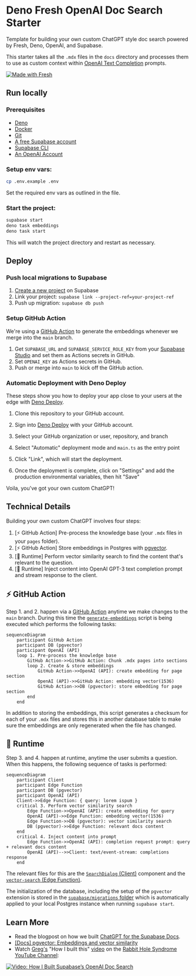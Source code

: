 # Deno Fresh OpenAI Doc Search Starter

Template for building your own custom ChatGPT style doc search powered by Fresh,
Deno, OpenAI, and Supabase.

This starter takes all the `.mdx` files in the `docs` directory and processes
them to use as custom context within
[OpenAI Text Completion](https://platform.openai.com/docs/guides/completion)
prompts.

[![Made with Fresh](https://fresh.deno.dev/fresh-badge.svg)](https://fresh.deno.dev)

## Run locally

### Prerequisites

- [Deno](https://deno.com/manual/getting_started/installation)
- [Docker](https://docs.docker.com/engine/install/)
- [Git](https://github.com/git-guides/install-git)
- [A free Supabase account](https://supabase.com)
- [Supabase CLI](https://supabase.com/docs/guides/cli)
- [An OpenAI Account](https://platform.openai.com/signup/)

### Setup env vars:

```bash
cp .env.example .env
```

Set the required env vars as outlined in the file.

### Start the project:

```bash
supabase start
deno task embeddings
deno task start
```

This will watch the project directory and restart as necessary.

## Deploy

### Push local migrations to Supabase

1. [Create a new project](https://app.supabase.com/projects) on Supabase
2. Link your project: `supabase link --project-ref=your-project-ref`
3. Push up migration: `supabase db push`

### Setup GitHub Action

We're using a [GitHub Action](./.github/workflows/generate-embeddings.yaml) to
generate the embeddings whenever we merge into the `main` branch.

1. Get `SUPABASE_URL` and `SUPABASE_SERVICE_ROLE_KEY` from your
   [Supabase Studio](https://app.supabase.com/project/_/settings/api) and set
   them as Actions secrets in GitHub.
2. Set `OPENAI_KEY` as Actions secrets in GitHub.
3. Push or merge into `main` to kick off the GitHub action.

### Automatic Deployment with Deno Deploy

These steps show you how to deploy your app close to your users at the edge with
[Deno Deploy](https://deno.com/deploy).

1. Clone this repository to your GitHub account.

2. Sign into [Deno Deploy](https://dash.deno.com) with your GitHub account.

3. Select your GitHub organization or user, repository, and branch

4. Select "Automatic" deployment mode and `main.ts` as the entry point

5. Click "Link", which will start the deployment.

6. Once the deployment is complete, click on "Settings" and add the production
   environmental variables, then hit "Save"

Voila, you've got your own custom ChatGPT!

## Technical Details

Building your own custom ChatGPT involves four steps:

1. [⚡️ GitHub Action] Pre-process the knowledge base (your `.mdx` files in your
   `pages` folder).
2. [⚡️ GitHub Action] Store embeddings in Postgres with
   [pgvector](https://supabase.com/docs/guides/database/extensions/pgvector).
3. [🏃 Runtime] Perform vector similarity search to find the content that's
   relevant to the question.
4. [🏃 Runtime] Inject content into OpenAI GPT-3 text completion prompt and
   stream response to the client.

## ⚡️ GitHub Action

Step 1. and 2. happen via a
[GitHub Action](./.github/workflows/generate-embeddings.yaml) anytime we make
changes to the `main` branch. During this time the
[`generate-embeddings`](./tools/generate-embeddings.ts) script is being executed
which performs the following tasks:

```mermaid
sequenceDiagram
    participant GitHub Action
    participant DB (pgvector)
    participant OpenAI (API)
    loop 1. Pre-process the knowledge base
        GitHub Action->>GitHub Action: Chunk .mdx pages into sections
        loop 2. Create & store embeddings
            GitHub Action->>OpenAI (API): create embedding for page section
            OpenAI (API)->>GitHub Action: embedding vector(1536)
            GitHub Action->>DB (pgvector): store embedding for page section
        end
    end
```

In addition to storing the embeddings, this script generates a checksum for each
of your `.mdx` files and stores this in another database table to make sure the
embeddings are only regenerated when the file has changed.

## 🏃 Runtime

Step 3. and 4. happen at runtime, anytime the user submits a question. When this
happens, the following sequence of tasks is performed:

```mermaid
sequenceDiagram
    participant Client
    participant Edge Function
    participant DB (pgvector)
    participant OpenAI (API)
    Client->>Edge Function: { query: lorem ispum }
    critical 3. Perform vector similarity search
        Edge Function->>OpenAI (API): create embedding for query
        OpenAI (API)->>Edge Function: embedding vector(1536)
        Edge Function->>DB (pgvector): vector similarity search
        DB (pgvector)->>Edge Function: relevant docs content
    end
    critical 4. Inject content into prompt
        Edge Function->>OpenAI (API): completion request prompt: query + relevant docs content
        OpenAI (API)-->>Client: text/event-stream: completions response
    end
```

The relevant files for this are the
[`SearchDialog` (Client)](./islands/SearchDialog.tsx) component and the
[`vector-search` (Edge Function)](./routes/api/vector-search.ts).

The initialization of the database, including the setup of the `pgvector`
extension is stored in the
[`supabase/migrations` folder](./supabase/migrations/) which is automatically
applied to your local Postgres instance when running `supabase start`.

## Learn More

- Read the blogpost on how we built
  [ChatGPT for the Supabase Docs](https://supabase.com/blog/chatgpt-supabase-docs).
- [[Docs] pgvector: Embeddings and vector similarity](https://supabase.com/docs/guides/database/extensions/pgvector)
- Watch [Greg's](https://twitter.com/ggrdson) "How I built this"
  [video](https://youtu.be/Yhtjd7yGGGA) on the
  [Rabbit Hole Syndrome YouTube Channel](https://www.youtube.com/@RabbitHoleSyndrome):

[![Video: How I Built Supabase’s OpenAI Doc Search](https://img.youtube.com/vi/Yhtjd7yGGGA/0.jpg)](https://www.youtube.com/watch?v=Yhtjd7yGGGA)
